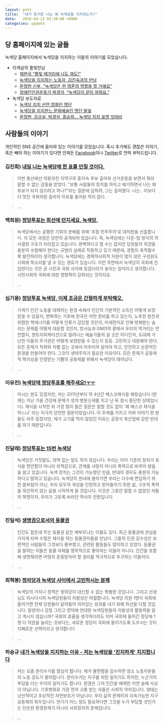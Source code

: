 ```yaml
---
layout: post
title:  "내가 듣기로 너는 왜 녹색당을 지지하는가?"
date:   2016-04-12 03:30:00 +0900
categories: update
---
```


## 당 홈페이지에 있는 글들

녹색당 홈페이지에서 녹색당을 지지하는 이들의 이야기를 모았습니다.

* 이계삼의 풀빛만남
  * [채현국 “풀빛 떼거리에 나도 껴도!”](http://www.kgreens.org/?p=7769)
  * [녹색당을 지지하는 노동자, 김진숙과의 만남](http://www.kgreens.org/?p=8183)
  * [문정현 신부, "녹색당은 한 영혼의 역할을 할 거예요"](http://www.kgreens.org/?p=9685)
  * [장애인인권운동가 박경석, “녹색당이 같이 져줘요.”](http://www.kgreens.org/?p=9447)
* 녹색당 보도자료
  * [녹색당 지지 선언 영화인 명단](http://www.kgreens.org/?p=9222)
  * [녹색당을 지지한느 문화예술인 명단 발표](http://www.kgreens.org/?p=9267)
  * [문정현, 강금실, 박경석, 홍승희… 녹색당 지지 표명 잇따라](http://www.kgreens.org/?p=9444)

## 사람들의 이야기

개인적인 SNS 공간에 올라와 있는 이야기를 모았습니다. 혹시 추가해도 괜찮은 이야기, 혹은 빼야 하는 이야기가 있다면 언제든 [Facebook](https://facebook.com/combacsa)이나 [Twitter](https://twitter.com/combacsa)로 연락 부탁드립니다.

### 김진회) [내일 나는 녹색당에 한 표를 던질 것이다.](https://www.facebook.com/kimjh620/posts/987495241315530)

> 이번 총선에선 의왕과천 지역구의 홍지숙 후보 출마와 선거운동을 보면서 뭐라 말할 수 없는 감동을 받았다. "보통 사람들의 정치를 하자고 얘기하면서 나는 왜 후보가 되지 않으려고 하나?"라는 질문에 답하려, 그는 출마했다. 나는.. 이보다 더 멋진 국회의원 출마의 이유를 들어본 적이 없다.

> ...

### 백희원) [정당투표는 최선에 던지세요, 녹색당.](https://www.facebook.com/heewon.baek.92/posts/1044467688960484)

> 녹색당에서는 공평한 기회의 분배를 위해 ‘추첨 민주주의’로 대의원을 선출합니다. 이 모든 과정은 당연히 공개되어 있습니다. 즉, 녹색당에는 다운-탑 방식의 의사결정 구조가 자리잡고 있습니다. 완벽하다고 할 수는 없지만 당원들의 의견을 충분히 수렴해야 한다는 규범이 실제로 작동하고 있기 때문에, 경험이 축적될수록 발전하리라 생각합니다. 녹색당에는 경제적사회적 자원이 많지 않은 구성원도 사회에 목소리를 낼 수 있는 경로가 있습니다. 이런 측면에서 녹색당이 국회에 진입한다는 것은 곧 시민과 국회 사이에 징검다리가 놓이는 일이라고 생각합니다. 시민사회의 국회에 대한 영향력이 강화되는 것이지요.

> ...

### 심기용) [정당투표 녹색당, 이제 조금은 간절하게 부탁해오.](https://www.facebook.com/photo.php?fbid=963161270399319&set=a.448456208536497.104346.100001163667583&type=3&theater)

> 기계가 인간 노동을 대체하는 환경 속에서 인간의 기본적인 소득은 어떻게 보장받을 수 있을지, 변화하는 기후에 한국은 어떤 준비를 하고 있는지, 노후한 원전과 위험한 핵에너지를 어떻게 인류가 감당할 것인지, 미세먼지로 인해 방해받는 숨 쉬는 문제를 어떻게 대응할 것인지, 방사능과 GMO의 곁에서 우리의 먹거리는 안전할지, 젠트리피케이션으로 밀려나는 예술가들의 설 곳은 어디인지, 도대체 가난한 이들의 주거권은 어떻게 보장받을 수 있는지 등등. 고민하고 대응해야 한다. 모든 존재가 착취와 차별 없는 곳에서 어우러져 살아야 하고, 안전하고 순환적인 환경을 만들어야 한다. 그것이 생태주의가 필요한 이유이다. 모든 존재가 공동체적 특이성을 인정받는 기쁨의 공동체를 위해서 녹색당이 태어났다.

> ...

### 이유진) [녹색당에 정당투표를 해주세요!ㅜㅜ](https://www.facebook.com/letyoursoulbefree/posts/1030977073643282)

> 아시는 분도 있겠지만, 저는 2011년부터 약 4년간 페스코채식을 해왔습니다 (현재는 지난 가을 건강에 문제가 생겨 병원신세를 지고 난 뒤 잠시 중단한 상태입니다). 채식을 시작한 뒤 가장 많이 들은 질문은 말할 것도 없이 '왜 페스코 채식을 하느냐' 라는 지극히 당연한 질문이었습니다. 이 주제를 가지고 저와 이야기 한 분들도 아주 많겠지만, 제가 고기를 먹지 않았던 이유는 공장식 축산업에 강한 반대를 하기 때문입니다.

> ...

### 진달래) [정당투표는 15번 녹색당](https://www.facebook.com/photo.php?fbid=1063073263739043&set=a.162440653802313.31438.100001091380751&type=3&theater)

> 녹색당은 거짓말도, 대책 없는 말도 하지 않습니다. 우리는 이미 기존의 정치가 휴식을 편안함이 아니라 죄책감으로, 관계를 사랑이 아니라 폭력으로 바꾸어 왔음을 알고 있습니다. 녹색 정치는 그것이 가능했던 만큼, 반대의 경우도 충분히 가능하다고 말하고 있습니다. 녹색당이 원내에 들어가면 우리는 다수에 편입하기 위한 몸부림이 아닌, 우리 모두의 개성을 인정하고 받아들이기 위한 삶, 구조적 폭력을 묵인하지 않는 삶을 시작하게 될 것입니다. 이것은 그동안 말할 수 없었던 자들의 혁명이자, 우리가 그토록 바라던 역사의 전환입니다. 

> ...

### 진일석) [생명권으로서의 동물권](https://www.facebook.com/jin.ilseok1010/posts/995378547212235)

> 인간도 힘든데 무슨 동물권 같은 배부르냐는 이들도 있다. 최근 동물권에 관심을 가지게 되며 수많은 채식을 하는 동물권자들을 만났다. 그들의 인권 감수성은 보편적인 사람들의 그것보다 풍부했고, 관련된 활동들도 많이하고 있었다. 동물권을 말하는 이들은 동물 자체를 맹목적으로 좋아하는 이들이 아니다. 인간을 포함해 생명체라면 마땅히 존중받아야 할 권리를 적극적으로 추구하는 이들이다.

> ...

### 최혁봉) [정의당과 녹색당 사이에서 고민하시는 분께](https://www.facebook.com/hyuckbong/posts/999925746728055)

> 녹색당의 가치나 정책은 정의당이 대신할 수 없는 특별한 것입니다. 그리고 선생님도 아시다시피 녹색당원들의 자발성은 탁월합니다. 녹색당 의원 1명이 국회에 들어가면 전체 당원들이 달려들어 의미있는 성과를 내기 위해 최선을 다할 것입니다. 밀양이나 강정 그리고 영덕에 연대한 녹색당원들의 자발성과 활동력을 알고 계시지 않습니까? 국회의 효율을 생각하더라도 이미 국회에 들어간 정당에 1명 더 의원을 늘리는 것보다는, 새로운 정당이 국회에 들어가도록 도우시는 것이 지혜로운 선택이라고 생각합니다

> ...

### 허승규 [내가 녹색당을 지지하는 이유 - 저는 녹색당을 '진지하게' 지지합니다](https://www.facebook.com/huhseungQ/posts/999390146817186)

> 저는 요즘 분리수거를 열심히 합니다. 제가 불편함을 감수하면 청소 노동자분들의 노동 강도가 줄어듭니다. 분리수거는 지구를 위한 일이기도 하지만, 누군가의 부담을 더는 우리의 일이기도 합니다. 환경은 그저 인간을 배제한 자연 숭배 사상이 아닙니다. 기후변화로 가장 먼저 고통 받는 자들은 사회적 약자입니다. 생태는 낭만적이고 추상적인 자연보호가 아닙니다. 우리 삶의 문제이자 지속가능한 지구 공동체의 화두입니다. 전기가 어느 정도 필요하다면 그것을 누가 부담할 것인가는 단순한 환경문제가 아니라 사회정의의 문제입니다. 

> ...
